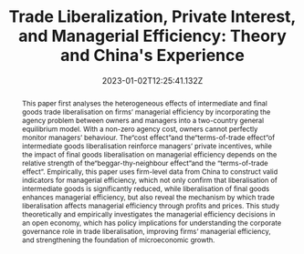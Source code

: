 ---
title: "Trade Liberalization, Private Interest, and Managerial Efficiency: Theory and China's Experience"

# Authors
# If you created a profile for a user (e.g. the default `admin` user), write the username (folder name) here
# and it will be replaced with their full name and linked to their profile.
authors:
  - Hongjun Xie
  - Xiao Chen and Zhengchu Zhang


date: 2023-01-02T12:25:41.132Z
doi: ''

# Schedule page publish date (NOT publication's date).
publishDate: '2017-01-01T00:00:00Z'

# Publication type.
# Accepts a single type but formatted as a YAML list (for Hugo requirements).
# Enter a publication type from the CSL standard.
publication_types: ['article']

# Publication name and optional abbreviated publication name.
publication: The Journal of World Economy (世界经济), 2023, 46(01):216-244

abstract: This paper first analyses the heterogeneous effects of intermediate and final goods trade liberalisation on firms’ managerial efficiency by incorporating the agency problem between owners and managers into a two-country general equilibrium model. With a non-zero agency cost, owners cannot perfectly monitor managers’ behaviour. The“cost effect”and the“terms-of-trade effect”of intermediate goods liberalisation reinforce managers’ private incentives, while the impact of final goods liberalisation on managerial efficiency depends on the relative strength of the“beggar-thy-neighbour effect”and the “terms-of-trade effect”. Empirically, this paper uses firm-level data from China to construct valid indicators for managerial efficiency, which not only confirm that liberalisation of intermediate goods is significantly reduced, while liberalisation of final goods enhances managerial efficiency, but also reveal the mechanism by which trade liberalisation affects managerial efficiency through profits and prices. This study theoretically and empirically investigates the managerial efficiency decisions in an open economy, which has policy implications for understanding the corporate governance role in trade liberalisation, improving firms’ managerial efficiency, and strengthening the foundation of microeconomic growth.

# Summary. An optional shortened abstract.
summary: This paper first analyses the heterogeneous effects of intermediate and final goods trade liberalisation on firms’ managerial efficiency by incorporating the agency problem between owners and managers into a two-country general equilibrium model. With a non-zero agency cost, owners cannot perfectly monitor managers’ behaviour. The“cost effect”and the“terms-of-trade effect”of intermediate goods liberalisation reinforce managers’ private incentives, while the impact of final goods liberalisation on managerial efficiency depends on the relative strength of the“beggar-thy-neighbour effect”and the “terms-of-trade effect”. Empirically, this paper uses firm-level data from China to construct valid indicators for managerial efficiency, which not only confirm that liberalisation of intermediate goods is significantly reduced, while liberalisation of final goods enhances managerial efficiency, but also reveal the mechanism by which trade liberalisation affects managerial efficiency through profits and prices. This study theoretically and empirically investigates the managerial efficiency decisions in an open economy, which has policy implications for understanding the corporate governance role in trade liberalisation, improving firms’ managerial efficiency, and strengthening the foundation of microeconomic growth.

tags: []

# Display this page in the Featured widget?
featured: true

# Custom links (uncomment lines below)
# links:
# - name: Custom Link
#   url: http://example.org

links:
- name: Link
  url: https://manu30.magtech.com.cn/sjjj/CN/Y2023/V46/I1/216
url_pdf: ''
url_code: ''
url_dataset: ''
url_poster: ''
url_project: ''
url_slides: ''
url_source: ''
url_video: ''

# Featured image
# To use, add an image named `featured.jpg/png` to your page's folder.
image:
  caption: ''
  focal_point: ''
  preview_only: false
---